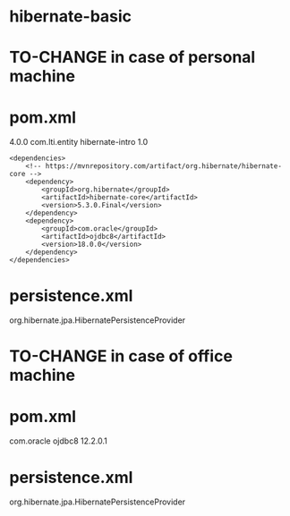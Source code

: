 # hibernate-basic
# TO-CHANGE in case of personal machine
# pom.xml
<project xmlns="http://maven.apache.org/POM/4.0.0" xmlns:xsi="http://www.w3.org/2001/XMLSchema-instance"
	xsi:schemaLocation="http://maven.apache.org/POM/4.0.0 http://maven.apache.org/xsd/maven-4.0.0.xsd">
	<modelVersion>4.0.0</modelVersion>
	<groupId>com.lti.entity</groupId>
	<artifactId>hibernate-intro</artifactId>
	<version>1.0</version>

	<dependencies>
		<!-- https://mvnrepository.com/artifact/org.hibernate/hibernate-core -->
		<dependency>
			<groupId>org.hibernate</groupId>
			<artifactId>hibernate-core</artifactId>
			<version>5.3.0.Final</version>
		</dependency>
		<dependency>
			<groupId>com.oracle</groupId>
			<artifactId>ojdbc8</artifactId>
			<version>18.0.0</version>
		</dependency>
	</dependencies>
</project>

# persistence.xml

<persistence xmlns="http://java.sun.com/xml/ns/persistence"
             xmlns:xsi="http://www.w3.org/2001/XMLSchema-instance"
             xsi:schemaLocation="http://java.sun.com/xml/ns/persistence http://java.sun.com/xml/ns/persistence/persistence_2_0.xsd"
             version="2.0">

   <persistence-unit name="oracleTest" transaction-type="RESOURCE_LOCAL">   
        <provider>org.hibernate.jpa.HibernatePersistenceProvider</provider>
        <properties>
            <property name="javax.persistence.jdbc.driver" value="oracle.jdbc.OracleDriver" />
            <property name="javax.persistence.jdbc.url" value="jdbc:oracle:thin:@localhost:1521:xe" />
            <property name="javax.persistence.jdbc.user" value="dummy" />
            <property name="javax.persistence.jdbc.password" value="dummy" />
            <property name="hibernate.dialect" value="org.hibernate.dialect.OracleDialect" />
            <property name="hibernate.hbm2ddl.auto" value="update" />
            <property name="hibernate.show_sql" value="true"/>   
        </properties>
    </persistence-unit>
</persistence>

# TO-CHANGE in case of office machine

# pom.xml
</dependency>
<dependency>
<groupId>com.oracle</groupId>
<artifactId>ojdbc8</artifactId>
<version>12.2.0.1</version>
</dependency>

# persistence.xml
<persistence xmlns="http://java.sun.com/xml/ns/persistence"
             xmlns:xsi="http://www.w3.org/2001/XMLSchema-instance"
             xsi:schemaLocation="http://java.sun.com/xml/ns/persistence http://java.sun.com/xml/ns/persistence/persistence_2_0.xsd"
             version="2.0">

   <persistence-unit name="oracle-pu" transaction-type="RESOURCE_LOCAL">   
        <provider>org.hibernate.jpa.HibernatePersistenceProvider</provider>
        <properties>
            <property name="javax.persistence.jdbc.driver" value="oracle.jdbc.OracleDriver" />
            <property name="javax.persistence.jdbc.url" value="jdbc:oracle:thin:@localhost:1521:xe" />
            <property name="javax.persistence.jdbc.user" value="hr" />
            <property name="javax.persistence.jdbc.password" value="hr" />
            <property name="hibernate.hbm2ddl.auto" value="update" />
            <!-- Auto creation of table -->
            <property name="hibernate.show_sql" value="true" />
            <!--  Shows the SQL command -->
        </properties>
    </persistence-unit>
</persistence>
